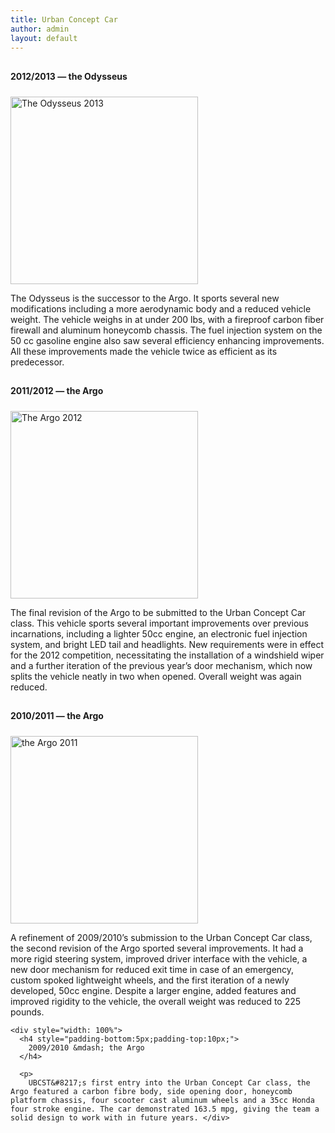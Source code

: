 ```yaml
---
title: Urban Concept Car
author: admin
layout: default
---
```


<div style="width: 100%">
  <h4 style="padding-bottom:5px;padding-top:10px;">
    2012/2013 &mdash; the Odysseus
  </h4>

  <p>
    <a href="/wp-content/uploads/2013/04/Odysseus-Med-Res.jpg"><img title="The Odysseus 2013" src="http://supermileage.ca/wp-content/uploads/2013/04/Odysseus-Med-Res.jpg" width="300"/></a>
  </p>

  <p>
    The Odysseus is the successor to the Argo. It sports several new modifications including a more aerodynamic body and a reduced vehicle weight. The vehicle weighs in at under 200 lbs, with a fireproof carbon fiber firewall and aluminum honeycomb chassis. The fuel injection system on the 50 cc gasoline engine also saw several efficiency enhancing improvements. All these improvements made the vehicle twice as efficient as its predecessor.
  </p>
</div>

<div style="width: 100%">
  <h4 style="padding-bottom:5px;padding-top:10px;">
    2011/2012 &mdash; the Argo
  </h4>

  <p>
    <a href="/wp-content/uploads/2010/09/Kevan-Cote-3048.jpg"><img title="The Argo 2012" src="/wp-content/uploads/2010/09/Kevan-Cote-3048-300x200.jpg" width="300"/></a>
  </p>

  <p>
    The final revision of the Argo to be submitted to the Urban Concept Car class. This vehicle sports several important improvements over previous incarnations, including a lighter 50cc engine, an electronic fuel injection system, and bright LED tail and headlights. New requirements were in effect for the 2012 competition, necessitating the installation of a windshield wiper and a further iteration of the previous year&#8217;s door mechanism, which now splits the vehicle neatly in two when opened. Overall weight was again reduced.
  </p>
</div>

<div style="width: 100%">
  <h4 style="padding-bottom:5px;padding-top:10px;">
    2010/2011 &mdash; the Argo
  </h4>

  <p>
    <img title="the Argo 2011" src="/wp-content/uploads/2010/09/UBCST-SEMA-26-Resize.jpg" width="300"/>
  </p>
  <p>
    A refinement of 2009/2010&#8217;s submission to the Urban Concept Car class, the second revision of the Argo sported several improvements. It had a more rigid steering system, improved driver interface with the vehicle, a new door mechanism for reduced exit time in case of an emergency, custom spoked lightweight wheels, and the first iteration of a newly developed, 50cc engine. Despite a larger engine, added features and improved rigidity to the vehicle, the overall weight was reduced to 225 pounds. </div>

    <div style="width: 100%">
      <h4 style="padding-bottom:5px;padding-top:10px;">
        2009/2010 &mdash; the Argo
      </h4>

      <p>
        UBCST&#8217;s first entry into the Urban Concept Car class, the Argo featured a carbon fibre body, side opening door, honeycomb platform chassis, four scooter cast aluminum wheels and a 35cc Honda four stroke engine. The car demonstrated 163.5 mpg, giving the team a solid design to work with in future years. </div>
